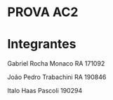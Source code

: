 # PROVA AC2

# Integrantes

Gabriel Rocha Monaco RA 171092

João Pedro Trabachini RA 190846

Italo Haas Pascoli 190294
